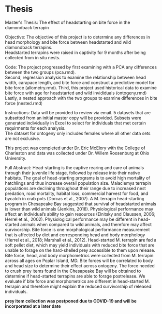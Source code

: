 # Thesis
Master's Thesis: The effect of headstarting on bite force in the diamondback terrapin

Objective:
The objective of this project is to determine any differences in head morphology and bite force between headstarted and wild diamondback terrapins.  
Headstarted terrapins were raised in captivity for 9 months after being collected from in situ nests.

Code:
The project progressed by first examining with a PCA any differences between the two groups (pca.rmd).  
Second, regression analysis to examine the relationship between head width, carapace length, and bite force and construct a predictive model
for bite force (allometry.rmd).
Third, this project used historical data to examine bite force with age for headstarted and wild invididuals (ontogeny.rmd)\
Lastly, a nested approach with the two groups to examine differences in bite force (nested.rmd)

Instructions:
Data will be provided to review via email.  5 datasets that are subsetted from an initial master copy will be provided. 
Subsets were generated individually in Excel to select for individuals that met certain requirments for each analysis.  
The dataset for ontogeny only includes females where all other data sets are not exclusive.

This project was completed under Dr. Eric McElory with the College of Charleston and data was collected under Dr. Willem Roosenburg at Ohio University.

Full Abstract:
Head-starting is the captive rearing and care of animals through their juvenile life stage,
followed by release into their native habitats. The goal of head-starting programs is to avoid
high mortality of hatchlings and thus increase overall population size. Malaclemys
terrapin populations are declining throughout their range due to increased nest predation, road
mortality, habitat loss, commercial harvest for food, and bycatch in crab pots (Dorcas et al.,
2007). A M. terrapin head-starting program in Chesapeake Bay suggested that survival of headstarted
animals is lower than wild animals (Jenkins, 2018). Physiological performance may
affect an individual’s ability to gain resources (Elnitsky and Claussen, 2006; Herrel et al., 2002).
Physiological performance may be different in head-started animals when compared to wild
animals, and therefore may affect survivorship. Bite force is one morphological performance
measurement that is affected by diet and corresponding head and body morphology (Herrel et al.,
2018; Marshall et al., 2012). Head-started M. terrapin are fed a soft pellet diet, which may yield
individuals with reduced bite force that are unable to forage on the hard-shelled prey accessible
to them upon release. Bite force, head, and body morphometrics were collected from M.
terrapin across all ages on Poplar Island, MD. Bite forces will be correlated to body and head
size to determine their effect across ontogeny. The force needed to crush prey items found in the
Chesapeake Bay will be obtained to determine if head-started terrapins are able to forage postrelease.
We evaluate if bite force and morphometrics are different in head-started M.
terrapin and therefore might explain the reduced survivorship of released individuals.

**prey item collection was postponed due to COVID-19 and will be incorporated at a later date**
